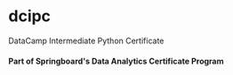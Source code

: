 # dcipc
DataCamp Intermediate Python Certificate
#### Part of Springboard's Data Analytics Certificate Program

